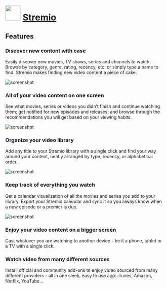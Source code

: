 ﻿# <img src="https://cdn.jsdelivr.net/gh/chtof/chocolatey-packages/automatic/stremio/stremio.png" width="48" height="48"/> [Stremio](https://chocolatey.org/packages/stremio)

## Features 

### Discover new content with ease
Easily discover new movies, TV shows, series and channels to watch. Browse by category, genre, rating, recency, etc. or simply type a name to find. Stremio makes finding new video content a piece of cake.

![screenshot](https://cdn.jsdelivr.net/gh/chtof/chocolatey-packages/automatic/stremio/screenshot1.png)

### All of your video content on one screen
See what movies, series or videos you didn’t finish and continue watching them; get notified for new episodes and releases; and browse through the recommendations you will get based on your viewing habits.

![screenshot](https://cdn.jsdelivr.net/gh/chtof/chocolatey-packages/automatic/stremio/screenshot2.png)

### Organize your video library
Add any title to your Stremio library with a single click and find your way around your content, neatly arranged by type, recency, or alphabetical order.

![screenshot](https://cdn.jsdelivr.net/gh/chtof/chocolatey-packages/automatic/stremio/screenshot3.png)

### Keep track of everything you watch
Get a calendar visualization of all the movies and series you add to your library. Export your Stremio calendar and sync it so you always know when a new episode or a premier is due.

![screenshot](https://cdn.jsdelivr.net/gh/chtof/chocolatey-packages/automatic/stremio/screenshot4.png)

### Enjoy your video content on a bigger screen
Cast whatever you are watching to another device - be it a phone, tablet or a TV with a single click.

### Watch video from many different sources
Install official and community add-ons to enjoy video sourced from many different providers - all in one sleek, easy to use app:
iTunes, Amazon, Netflix, YouTube...